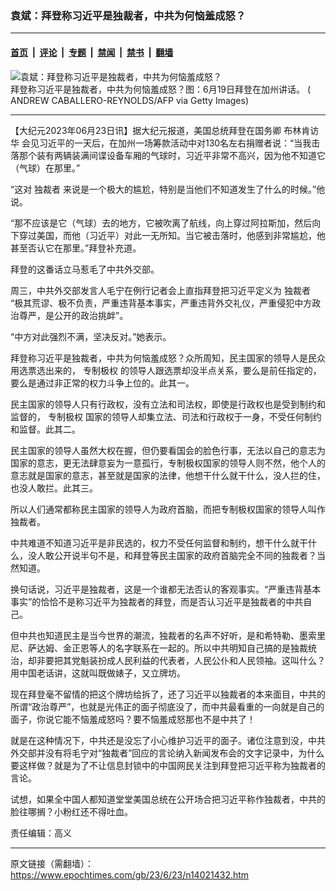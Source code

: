 ### 袁斌：拜登称习近平是独裁者，中共为何恼羞成怒？

---

#### [首页](../../../..?n14021432) &nbsp;|&nbsp; [评论](../../../../../epoch-comment?n14021432) &nbsp;|&nbsp; [专题](../../../../../epoch-special?n14021432) &nbsp;|&nbsp; [禁闻](../../../../../epoch-news?n14021432) &nbsp;|&nbsp; [禁书](../../../../../books?n14021432) &nbsp;|&nbsp; [翻墙](https://github.com/gfw-breaker/nogfw/blob/master/README.md?n14021432)


<div><img alt="袁斌：拜登称习近平是独裁者，中共为何恼羞成怒？" class="attachment-djy_600_400 size-djy_600_400 wp-post-image" src="https://i.epochtimes.com/assets/uploads/2023/06/id14020515-GettyImages-1258832458-600x400.jpg"/>
<div class="caption">
 拜登称习近平是独裁者，中共为何恼羞成怒？图：6月19日拜登在加州讲话。 ( ANDREW CABALLERO-REYNOLDS/AFP via Getty Images)
</div></div><hr/><div class="post_content" id="artbody" itemprop="articleBody">
 <!-- article content begin -->
 <p>
  【大纪元2023年06月23日讯】据大纪元报道，美国总统拜登在国务卿
  <ok href="https://www.epochtimes.com/gb/tag/%E5%B8%83%E6%9E%97%E8%82%AF%E8%AE%BF%E5%8D%8E.html">
   布林肯访华
  </ok>
  会见习近平的一天后，在加州一场筹款活动中对130名左右捐赠者说：“当我击落那个装有两辆装满间谍设备车厢的气球时，习近平非常不高兴，因为他不知道它（气球）在那里。”
 </p>
 <p>
  “这对
  <ok href="https://www.epochtimes.com/gb/tag/%E7%8B%AC%E8%A3%81%E8%80%85.html">
   独裁者
  </ok>
  来说是一个极大的尴尬，特别是当他们不知道发生了什么的时候。”他说。
 </p>
 <p>
  “那不应该是它（气球）去的地方，它被吹离了航线，向上穿过阿拉斯加，然后向下穿过美国，而他（习近平）对此一无所知。当它被击落时，他感到非常尴尬，他甚至否认它在那里。”拜登补充道。
 </p>
 <p>
  拜登的这番话立马惹毛了中共外交部。
 </p>
 <p>
  周三，中共外交部发言人毛宁在例行记者会上直指拜登把习近平定义为
  <ok href="https://www.epochtimes.com/gb/tag/%E7%8B%AC%E8%A3%81%E8%80%85.html">
   独裁者
  </ok>
  “极其荒谬、极不负责，严重违背基本事实，严重违背外交礼仪，严重侵犯中方政治尊严，是公开的政治挑衅”。
 </p>
 <p>
  “中方对此强烈不满，坚决反对。”她表示。
 </p>
 <p>
  拜登称习近平是独裁者，中共为何恼羞成怒？众所周知，民主国家的领导人是民众用选票选出来的，
  <ok href="https://www.epochtimes.com/gb/tag/%E4%B8%93%E5%88%B6%E6%9E%81%E6%9D%83.html">
   专制极权
  </ok>
  的领导人跟选票却没半点关系，要么是前任指定的，要么是通过非正常的权力斗争上位的。此其一。
 </p>
 <p>
  民主国家的领导人只有行政权，没有立法和司法权，即使是行政权也是受到制约和监督的，
  <ok href="https://www.epochtimes.com/gb/tag/%E4%B8%93%E5%88%B6%E6%9E%81%E6%9D%83.html">
   专制极权
  </ok>
  国家的领导人却集立法、司法和行政权于一身，不受任何制约和监督。此其二。
 </p>
 <p>
  民主国家的领导人虽然大权在握，但仍要看国会的脸色行事，无法以自己的意志为国家的意志，更无法肆意妄为一意孤行，专制极权国家的领导人则不然，他个人的意志就是国家的意志，甚至就是国家的法律，他想干什么就干什么，没人拦的住，也没人敢拦。此其三。
 </p>
 <p>
  所以人们通常都称民主国家的领导人为政府首脑，而把专制极权国家的领导人叫作独裁者。
 </p>
 <p>
  中共难道不知道习近平是非民选的，权力不受任何监督和制约，想干什么就干什么，没人敢公开说半句不是，和拜登等民主国家的政府首脑完全不同的独裁者？当然知道。
 </p>
 <p>
  换句话说，习近平是独裁者，这是一个谁都无法否认的客观事实。“严重违背基本事实”的恰恰不是称习近平为独裁者的拜登，而是否认习近平是独裁者的中共自己。
 </p>
 <p>
  但中共也知道民主是当今世界的潮流，独裁者的名声不好听，是和希特勒、墨索里尼、萨达姆、金正恩等人的名字联系在一起的。所以中共明知自己搞的是独裁统治，却非要把其党魁装扮成人民利益的代表者，人民公仆和人民领袖。这叫什么？用中国老话讲，这就叫既做婊子，又立牌坊。
 </p>
 <p>
  现在拜登毫不留情的把这个牌坊给拆了，还了习近平以独裁者的本来面目，中共的所谓“政治尊严”，也就是光伟正的面子彻底没了，而中共最看重的一向就是自己的面子，你说它能不恼羞成怒吗？要不恼羞成怒那也不是中共了！
 </p>
 <p>
  就是在这种情况下，中共还是没忘了小心维护习近平的面子。诸位注意到没，中共外交部并没有将毛宁对“独裁者”回应的言论纳入新闻发布会的文字记录中，为什么要这样做？就是为了不让信息封锁中的中国网民关注到拜登把习近平称为独裁者的言论。
 </p>
 <p>
  试想，如果全中国人都知道堂堂美国总统在公开场合把习近平称作独裁者，中共的脸往哪搁？小粉红还不得吐血。
 </p>
 <p>
  责任编辑：高义
 </p>
 <!-- article content end -->
 <div id="below_article_ad">
 </div>
</div>


---

原文链接（需翻墙）：https://www.epochtimes.com/gb/23/6/23/n14021432.htm